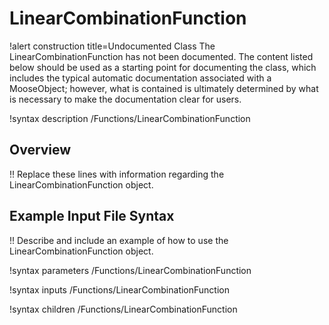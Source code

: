 # LinearCombinationFunction

!alert construction title=Undocumented Class
The LinearCombinationFunction has not been documented. The content listed below should be used as a starting point for
documenting the class, which includes the typical automatic documentation associated with a
MooseObject; however, what is contained is ultimately determined by what is necessary to make the
documentation clear for users.

!syntax description /Functions/LinearCombinationFunction

## Overview

!! Replace these lines with information regarding the LinearCombinationFunction object.

## Example Input File Syntax

!! Describe and include an example of how to use the LinearCombinationFunction object.

!syntax parameters /Functions/LinearCombinationFunction

!syntax inputs /Functions/LinearCombinationFunction

!syntax children /Functions/LinearCombinationFunction
